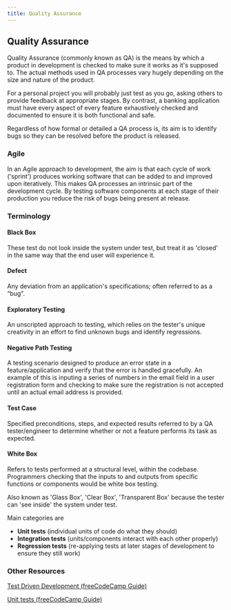 ```yaml
---
title: Quality Assurance
---
```


## Quality Assurance

Quality Assurance (commonly known as QA) is the means by which a product in development is checked to make sure it works as it's supposed to. The actual methods used in QA processes vary hugely depending on the size and nature of the product.

For a personal project you will probably just test as you go, asking others to provide feedback at appropriate stages. By contrast, a banking application must have every aspect of every feature exhaustively checked and documented to ensure it is both functional and safe.

Regardless of how formal or detailed a QA process is, its aim is to identify bugs so they can be resolved before the product is released.

### Agile

In an Agile approach to development, the aim is that each cycle of work ('sprint') produces working software that can be added to and improved upon iteratively. This makes QA processes an intrinsic part of the development cycle. By testing software components at each stage of their production you reduce the risk of bugs being present at release.

### Terminology

#### Black Box

These test do not look inside the system under test, but treat it as 'closed' in the same way that the end user will experience it.

#### Defect

Any deviation from an application's specifications; often referred to as a &ldquo;bug&rdquo;.

#### Exploratory Testing

An unscripted approach to testing, which relies on the tester's unique creativity in an effort to find unknown bugs and identify regressions.

#### Negative Path Testing

A testing scenario designed to produce an error state in a feature/application and verify that the error is handled gracefully. An example of this is inputing a series of numbers in the email field in a user registration form and checking to make sure the registration is not accepted until an actual email address is provided.

#### Test Case

Specified preconditions, steps, and expected results referred to by a QA tester/engineer to determine whether or not a feature performs its task as expected.

#### White Box

Refers to tests performed at a structural level, within the codebase. Programmers checking that the inputs to and outputs from specific functions or components would be white box testing.

Also known as 'Glass Box', 'Clear Box', 'Transparent Box' because the tester can 'see inside' the system under test.

Main categories are

* **Unit tests** (individual units of code do what they should)
* **Integration tests** (units/components interact with each other properly)
* **Regression tests** (re-applying tests at later stages of development to ensure they still work)

### Other Resources

<a href='https://guide.freecodecamp.org/agile/test-driven-development' target='_blank' rel='nofollow'>Test Driven Development (freeCodeCamp Guide)</a>

<a href='https://guide.freecodecamp.org/software-engineering/unit-tests/' target='_blank' rel='nofollow'>Unit tests (freeCodeCamp Guide)</a>
